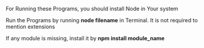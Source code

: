 <p>For Running these Programs, you should install Node in Your system </p>
<p>Run the Programs by running <strong>node filename</strong> in Terminal.
It is not required to mention extensions</p>
<p>If any module is missing, install it by <strong>npm install module_name</strong></p>
